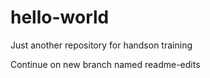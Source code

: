 # hello-world
Just another repository for handson training 

Continue on new branch named readme-edits
